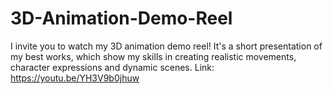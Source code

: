 # 3D-Animation-Demo-Reel

I invite you to watch my 3D animation demo reel! It's a short presentation of my best works, which show my skills in creating realistic movements, character expressions and dynamic scenes.
Link: https://youtu.be/YH3V9b0jhuw
